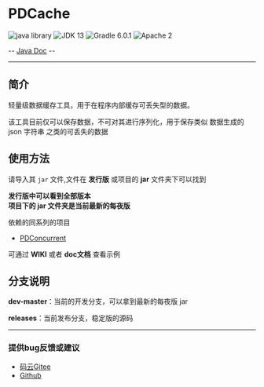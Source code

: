 # PDCache

![java library](https://img.shields.io/badge/type-Libary-gr.svg "type")
![JDK 13](https://img.shields.io/badge/JDK-13-green.svg "SDK")
![Gradle 6.0.1](https://img.shields.io/badge/Gradle-6.0.1-04303b.svg "tool")
![Apache 2](https://img.shields.io/badge/license-Apache%202-blue.svg "License")

-- [Java Doc](https://apidoc.gitee.com/PatternDirClean/PDCache) --

-------------------------------------------------------------------------------

## 简介

轻量级数据缓存工具，用于在程序内部缓存可丢失型的数据。

该工具目前仅可以保存数据，不可对其进行序列化，用于保存类似 数据生成的 json 字符串 之类的可丢失的数据

## 使用方法
请导入其 `jar` 文件,文件在 **发行版** 或项目的 **jar** 文件夹下可以找到

**发行版中可以看到全部版本<br/>项目下的 jar 文件夹是当前最新的每夜版**

依赖的同系列的项目
- [PDConcurrent](ttps://gitee.com/PDConcurrent)

可通过 **WIKI** 或者 **doc文档** 查看示例

## 分支说明
**dev-master**：当前的开发分支，可以拿到最新的每夜版 jar

**releases**：当前发布分支，稳定版的源码

-------------------------------------------------------------------------------

### 提供bug反馈或建议

- [码云Gitee](https://gitee.com/PatternDirClean/PDCache/issues)
- [Github](https://github.com/PatternDirClean/PDCache/issues)